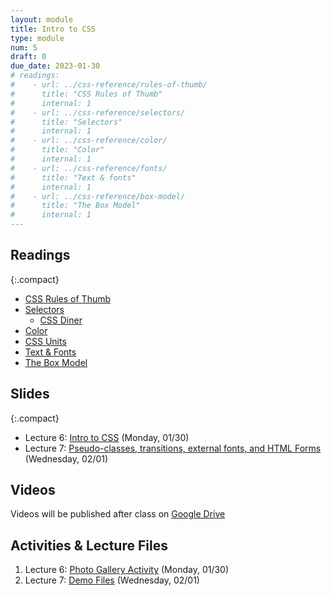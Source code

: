 ```yaml
---
layout: module
title: Intro to CSS
type: module
num: 5
draft: 0
due_date: 2023-01-30
# readings: 
#    - url: ../css-reference/rules-of-thumb/
#      title: "CSS Rules of Thumb"
#      internal: 1
#    - url: ../css-reference/selectors/
#      title: "Selectors"
#      internal: 1
#    - url: ../css-reference/color/
#      title: "Color"
#      internal: 1
#    - url: ../css-reference/fonts/
#      title: "Text & fonts"
#      internal: 1
#    - url: ../css-reference/box-model/
#      title: "The Box Model"
#      internal: 1
---
```


## Readings

{:.compact}
* [CSS Rules of Thumb](../css-reference/rules-of-thumb/)
* [Selectors](../css-reference/selectors/)
    * [CSS Diner](https://flukeout.github.io/)
* [Color](../css-reference/color/)
* [CSS Units](/spring2023/css-reference/units/)
* [Text &amp; Fonts](../css-reference/fonts/)
* [The Box Model](../css-reference/box-model/) 

## Slides
<!-- 
<a href="" target="_blank"> -->

{:.compact}
* Lecture 6: <a href="https://docs.google.com/presentation/d/14AABJ7sj-HRLrc8kTZbM80IJpmg7RqRVGoVtY5BWNW4/edit?usp=sharing" target="_blank">Intro to CSS</a> (Monday, 01/30)
* Lecture 7: <a href="https://docs.google.com/presentation/d/11IFLBOvm1-LjCDZQvtmh5db9M-PNsv0ZqR6Gao0912E/edit?usp=sharing" target="_blank">Pseudo-classes, transitions, external fonts, and HTML Forms</a> (Wednesday, 02/01)

## Videos
Videos will be published after class on <a href="https://drive.google.com/drive/folders/1O7exzeo0Wg-RmAN7W20R10SSHdEt75Mx" target="_blank">Google Drive</a>

## Activities & Lecture Files
1. Lecture 6: <a href="/spring2023/activities/intro-css">Photo Gallery Activity</a> (Monday, 01/30)
1. Lecture 7: <a href="/spring2023/course-files/lectures/lecture07.zip">Demo Files</a> (Wednesday, 02/01)
